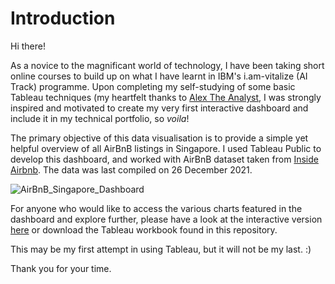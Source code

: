 # Introduction

Hi there!

As a novice to the magnificant world of technology, I have been taking short online courses to build up on what I have learnt in IBM's i.am-vitalize (AI Track) programme. Upon completing my self-studying of some basic Tableau techniques (my heartfelt thanks to [Alex The Analyst](https://www.youtube.com/c/AlexTheAnalyst), I was strongly inspired and motivated to create my very first interactive dashboard and include it in my technical portfolio, so <i>voila</i>!

The primary objective of this data visualisation is to provide a simple yet helpful overview of all AirBnB listings in Singapore. I used Tableau Public to develop this dashboard, and worked with AirBnB dataset taken from [Inside Airbnb](http://insideairbnb.com/get-the-data.html). The data was last compiled on 26 December 2021.

![AirBnB_Singapore_Dashboard](https://user-images.githubusercontent.com/98215213/150661642-365dbd54-13bc-4036-90da-f7bf6c5a4fff.png)

For anyone who would like to access the various charts featured in the dashboard and explore further, please have a look at the interactive version [here](https://public.tableau.com/views/AirBnBinSingapore/Dashboard1?:language=en-US&publish=yes&:display_count=n&:origin=viz_share_link) or download the Tableau workbook found in this repository.

This may be my first attempt in using Tableau, but it will not be my last. :)

Thank you for your time.

